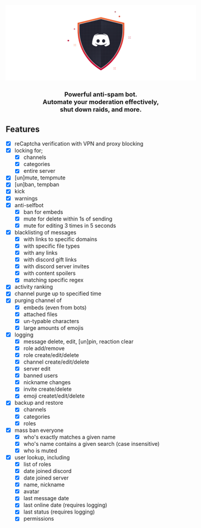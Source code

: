 ![Fire](https://raw.githubusercontent.com/Meoji/Discord-Bots/master/very%20cool.png?raw=true)


<h3 align="center">Powerful anti-spam bot.<br>
Automate your moderation effectively,<br>
shut down raids, and more.</h3>

## Features
 - [x] reCaptcha verification with VPN and proxy blocking
 - [x] locking for;
    - [x] channels
    - [x] categories
    - [x] entire server
 - [x] [un]mute, tempmute
 - [x] [un]ban, tempban
 - [x] kick
 - [x] warnings
 - [x] anti-selfbot
    - [x] ban for embeds
    - [x] mute for delete within 1s of sending
    - [x] mute for editing 3 times in 5 seconds
 - [x] blacklisting of messages
    - [x] with links to specific domains
    - [x] with specific file types
    - [x] with any links
    - [x] with discord gift links
    - [x] with discord server invites
    - [x] with content spoilers
    - [x] matching specific regex
 - [x] activity ranking
 - [x] channel purge up to specified time
 - [x] purging channel of
    - [x] embeds (even from bots)
    - [x] attached files
    - [x] un-typable characters
    - [x] large amounts of emojis
 - [x] logging
    - [x] message delete, edit, \[un]pin, reaction clear
    - [x] role add/remove
    - [x] role create/edit/delete
    - [x] channel create/edit/delete
    - [x] server edit
    - [x] banned users
    - [x] nickname changes
    - [x] invite create/delete
    - [x] emoji createt/edit/delete
 - [x] backup and restore
    - [x] channels
    - [x] categories
    - [x] roles
 - [x] mass ban everyone
    - [x] who's exactly matches a given name
    - [x] who's name contains a given search (case insensitive)
    - [x] who is muted
 - [x] user lookup, including
    - [x] list of roles
    - [x] date joined discord
    - [x] date joined server
    - [x] name, nickname
    - [x] avatar
    - [x] last message date
    - [x] last online date (requires logging)
    - [x] last status (requires logging)
    - [x] permissions
